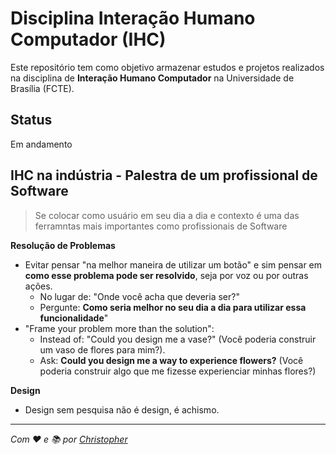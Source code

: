 # Disciplina Interação Humano Computador (IHC)

Este repositório tem como objetivo armazenar estudos e projetos realizados na disciplina de **Interação Humano Computador** na Universidade de Brasília (FCTE).

## Status 
Em andamento

## IHC na indústria - Palestra de um profissional de Software
> Se colocar como usuário em seu dia a dia e contexto é uma das ferramntas mais importantes como profissionais de Software

**Resolução de Problemas**
- Evitar pensar "na melhor maneira de utilizar um botão" e sim pensar em **como esse problema pode ser resolvido**, seja por voz ou por outras ações.
    - No lugar de: "Onde você acha que deveria ser?"
    - Pergunte: **Como seria melhor no seu dia a dia para utilizar essa funcionalidade**"
- "Frame your problem more than the solution":
    - Instead of: "Could you design me a vase?" (Você poderia construir um vaso de flores para mim?).
    - Ask: **Could you design me a way to experience flowers?** (Você poderia construir algo que me fizesse experienciar minhas flores?)

**Design**
- Design sem pesquisa não é design, é achismo.


---

*Com ❤️ e 📚 por [Christopher](https://github.com/wChrstphr)*
